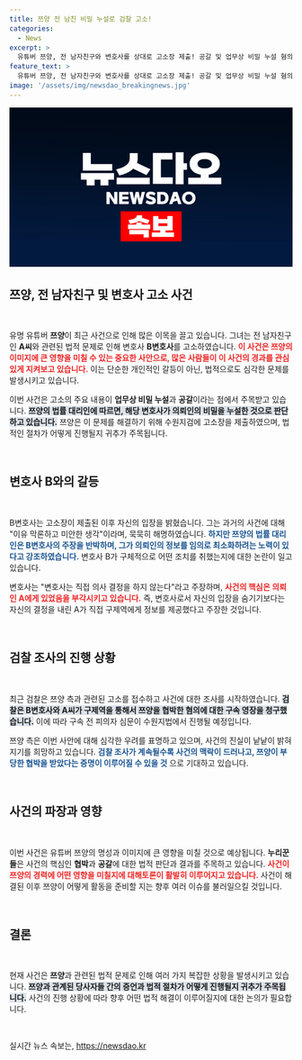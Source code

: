 ```yaml
---
title: 쯔양 전 남친 비밀 누설로 검찰 고소!
categories:
  - News
excerpt: >
  유튜버 쯔양, 전 남자친구와 변호사를 상대로 고소장 제출! 공갈 및 업무상 비밀 누설 혐의로 검찰이 구속영장 청구. 쯔양의 충격적인 사연, 결말은? 클릭해보세요!
feature_text: >
  유튜버 쯔양, 전 남자친구와 변호사를 상대로 고소장 제출! 공갈 및 업무상 비밀 누설 혐의로 검찰이 구속영장 청구. 쯔양의 충격적인 사연, 결말은? 클릭해보세요!
image: '/assets/img/newsdao_breakingnews.jpg'
---
```


<p><img src="/assets/img/newsdao_breakingnews.jpg" alt="bookingtag 속보" /></p>

<h2 data-ke-size="size26">쯔양, 전 남자친구 및 변호사 고소 사건</h2>

<p data-ke-size="size16">&nbsp;</p>

<p>유명 유튜버 <b>쯔양</b>이 최근 사건으로 인해 많은 이목을 끌고 있습니다. 그녀는 전 남자친구인 <b>A씨</b>와 관련된 법적 문제로 인해 변호사 <b>B변호사</b>를 고소하였습니다. <b><span style="color: #ee2323;">이 사건은 쯔양의 이미지에 큰 영향을 미칠 수 있는 중요한 사안으로, 많은 사람들이 이 사건의 경과를 관심 있게 지켜보고 있습니다.</span></b> 이는 단순한 개인적인 갈등이 아닌, 법적으로도 심각한 문제를 발생시키고 있습니다.</p>

<p>이번 사건은 고소의 주요 내용이 <b>업무상 비밀 누설</b>과 <b>공갈</b>이라는 점에서 주목받고 있습니다. <b><span style="background-color: #21538527;">쯔양의 법률 대리인에 따르면, 해당 변호사가 의뢰인의 비밀을 누설한 것으로 판단하고 있습니다.</span></b> 쯔양은 이 문제를 해결하기 위해 수원지검에 고소장을 제출하였으며, 법적인 절차가 어떻게 진행될지 귀추가 주목됩니다.</p>

<p data-ke-size="size16">&nbsp;</p>

<h2 data-ke-size="size26">변호사 B와의 갈등</h2>

<p data-ke-size="size16">&nbsp;</p>

<p>B변호사는 고소장이 제출된 이후 자신의 입장을 밝혔습니다. 그는 과거의 사건에 대해 "이유 막론하고 미안한 생각"이라며, 묵묵히 해명하였습니다. <b><span style="color: #1a5490;">하지만 쯔양의 법률 대리인은 B변호사의 주장을 반박하며, 그가 의뢰인의 정보를 임의로 최소화하려는 노력이 있다고 강조하였습니다.</span></b> 변호사 B가 구체적으로 어떤 조치를 취했는지에 대한 논란이 일고 있습니다.</p>

<p>변호사는 "변호사는 직접 의사 결정을 하지 않는다"라고 주장하며, <b><span style="color: #ee2323;">사건의 핵심은 의뢰인 A에게 있었음을 부각시키고 있습니다.</span></b> 즉, 변호사로서 자신의 입장을 숨기기보다는 자신의 결정을 내린 A가 직접 구제역에게 정보를 제공했다고 주장한 것입니다.</p>

<p data-ke-size="size16">&nbsp;</p>

<h2 data-ke-size="size26">검찰 조사의 진행 상황</h2>

<p data-ke-size="size16">&nbsp;</p>

<p>최근 검찰은 쯔양 측과 관련된 고소를 접수하고 사건에 대한 조사를 시작하였습니다. <b><span style="background-color: #21538527;">검찰은 B변호사와 A씨가 구제역을 통해서 쯔양을 협박한 혐의에 대한 구속 영장을 청구했습니다.</span></b> 이에 따라 구속 전 피의자 심문이 수원지법에서 진행될 예정입니다.</p>

<p>쯔양 측은 이번 사안에 대해 심각한 우려를 표명하고 있으며, 사건의 진실이 낱낱이 밝혀지기를 희망하고 있습니다. <b><span style="color: #1a5490;">검찰 조사가 계속될수록 사건의 맥락이 드러나고, 쯔양이 부당한 협박을 받았다는 증명이 이루어질 수 있을 것</span></b> 으로 기대하고 있습니다.</p>

<p data-ke-size="size16">&nbsp;</p>

<h2 data-ke-size="size26">사건의 파장과 영향</h2>

<p data-ke-size="size16">&nbsp;</p>

<p>이번 사건은 유튜버 쯔양의 명성과 이미지에 큰 영향을 미칠 것으로 예상됩니다. <b>누리꾼들</b>은 사건의 핵심인 <b>협박</b>과 <b>공갈</b>에 대한 법적 판단과 결과를 주목하고 있습니다. <b><span style="color: #ee2323;">사건이 쯔양의 경력에 어떤 영향을 미칠지에 대해토론이 활발히 이루어지고 있습니다.</span></b> 사건이 해결된 이후 쯔양이 어떻게 활동을 준비할 지는 향후 여러 이슈를 불러일으킬 것입니다.</p>

<p data-ke-size="size16">&nbsp;</p>

<h2 data-ke-size="size26">결론</h2>

<p data-ke-size="size16">&nbsp;</p>

<p>현재 사건은 <b>쯔양</b>과 관련된 법적 문제로 인해 여러 가지 복잡한 상황을 발생시키고 있습니다. <b><span style="background-color: #21538527;">쯔양과 관계된 당사자들 간의 증언과 법적 절차가 어떻게 진행될지 귀추가 주목됩니다.</span></b> 사건의 진행 상황에 따라 향후 어떤 법적 해결이 이루어질지에 대한 논의가 필요합니다.</p>

<p data-ke-size="size16">&nbsp;</p>
실시간 뉴스 속보는, <a href="https://newsdao.kr" rel="dofollow">https://newsdao.kr</a>


